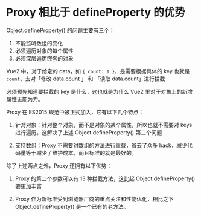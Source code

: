 # Proxy 相比于 defineProperty 的优势
Object.defineProperty() 的问题主要有三个：

1. 不能监听数组的变化
2. 必须遍历对象的每个属性
3. 必须深层遍历嵌套的对象



Vue2 中，对于给定的 data，如 `{ count: 1 }`，是需要根据具体的 key 也就是 `count`，去对「修改 data.count 」 和 「读取 data.count」进行拦截

必须预先知道要拦截的 key 是什么，这也就是为什么 Vue2 里对于对象上的新增属性无能为力。





Proxy 在 ES2015 规范中被正式加入，它有以下几个特点：

1. 针对对象：针对整个对象，而不是对象的某个属性，所以也就不需要对 keys 进行遍历。这解决了上述 Object.defineProperty() 第二个问题

2. 支持数组：Proxy 不需要对数组的方法进行重载，省去了众多 hack，减少代码量等于减少了维护成本，而且标准的就是最好的。

除了上述两点之外，Proxy 还拥有以下优势：

1. Proxy 的第二个参数可以有 13 种拦截方法，这比起 Object.defineProperty() 要更加丰富

2. Proxy 作为新标准受到浏览器厂商的重点关注和性能优化，相比之下 Object.defineProperty() 是一个已有的老方法。